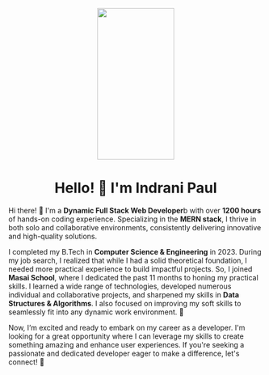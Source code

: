 <p align="center">
  <img alt="" src="https://miro.medium.com/v2/resize:fit:1024/1*DpimwjeWqoAHbBLjuwKsHA.png" width="55%" height="300">
</p>
<h1 align="center">Hello! 👋 I'm Indrani Paul</h1>

<p>
  Hi there! 👋 I'm a <b>Dynamic Full Stack Web Developer</b>b with over <b>1200 hours</b> of hands-on coding experience. Specializing in the <b>MERN stack</b>, I thrive in both solo and collaborative environments, consistently delivering innovative and high-quality solutions.
</p>
<p>
  I completed my B.Tech in <b>Computer Science & Engineering</b> in 2023. During my job search, I realized that while I had a solid theoretical foundation, I needed more practical experience to build impactful projects. So, I joined <b>Masai School</b>, where I dedicated the past 11 months to honing my practical skills. I learned a wide range of technologies, developed numerous individual and collaborative projects, and sharpened my skills in <b>Data Structures & Algorithms</b>. I also focused on improving my soft skills to seamlessly fit into any dynamic work environment. 💪
</p>
<p>
  Now, I’m excited and ready to embark on my career as a developer. I'm looking for a great opportunity where I can leverage my skills to create something amazing and enhance user experiences. If you're seeking a passionate and dedicated developer eager to make a difference, let's connect! 🚀
</p>




